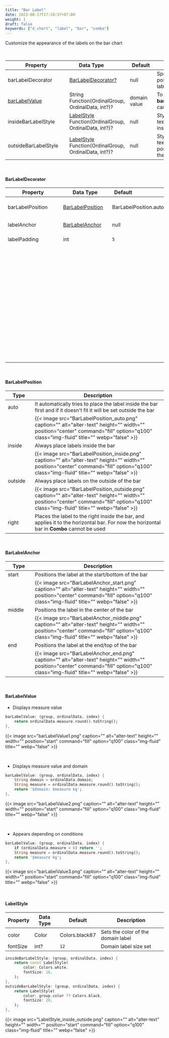 ```yaml
---
title: "Bar Label"
date: 2023-08-17T17:10:57+07:00
weight: 1
draft: false
keywords: ["d_chart", "label", "bar", "combo"]
---
```


Customize the appearance of the labels on the bar chart

<br>

| <div style="width:180px">Property</div> | <div style="width:140px">Data Type</div>                             | <div style="width:70px">Default</div> | Description                                               |
| --------------------------------------- | -------------------------------------------------------------------- | ------------------------------------- | --------------------------------------------------------- |
| barLabelDecorator                       | [BarLabelDecorator?](#barlabeldecorator)                             | null                                  | Specifies the position of the label                       |
| [barLabelValue](#barlabelvalue)         | String Function(OrdinalGroup, OrdinalData, int?)?                    | domain value                          | To display labels, **barLabelDecorator** cannot be null   |
| insideBarLabelStyle                     | [LabelStyle](#labelstyle) Function(OrdinalGroup, OrdinalData, int?)? | null                                  | Styling the label text positioned inside the bar          |
| outsideBarLabelStyle                    | [LabelStyle](#labelstyle) Function(OrdinalGroup, OrdinalData, int?)? | null                                  | Styling the label text that is positioned outside the bar |

<br>

#### BarLabelDecorator

| <div style="width:160px">Property</div> | <div style="width:140px">Data Type</div> | <div style="width:70px">Default</div> | Description                                                                                                                                                                                                                                                                                                                                              |
| --------------------------------------- | ---------------------------------------- | ------------------------------------- | -------------------------------------------------------------------------------------------------------------------------------------------------------------------------------------------------------------------------------------------------------------------------------------------------------------------------------------------------------- |
| barLabelPosition                        | [BarLabelPosition](#barlabelposition)    | BarLabelPosition.auto                 | Configure where to place the label relative to the bar                                                                                                                                                                                                                                                                                                   |
| labelAnchor                             | [BarLabelAnchor](#barlabelanchor)        | null                                  | The position of the label when inside the bar                                                                                                                                                                                                                                                                                                            |
| labelPadding                            | int                                      | `5`                                   | Spacing before and after the label text                                                                                                                                                                                                                                                                                                                  |
|                                         |                                          |                                       | {{< image src="labelPadding.png" caption="" alt="alter-text" height="" width="" position="center" command="fill" option="q100" class="img-fluid" title=""  webp="false" >}} {{< image src="labelPadding2.png" caption="" alt="alter-text" height="" width="" position="center" command="fill" option="q100" class="img-fluid" title=""  webp="false" >}} |

<br>

#### BarLabelPosition

| <div style="width:70px">Type</div> | Description                                                                                                                                                                             |
| ---------------------------------- | --------------------------------------------------------------------------------------------------------------------------------------------------------------------------------------- |
| auto                               | It automatically tries to place the label inside the bar first and if it doesn't fit it will be set outside the bar                                                                     |
|                                    | {{< image src="BarLabelPosition_auto.png" caption="" alt="alter-text" height="" width="" position="center" command="fill" option="q100" class="img-fluid" title=""  webp="false" >}}    |
| inside                             | Always place labels inside the bar                                                                                                                                                      |
|                                    | {{< image src="BarLabelPosition_inside.png" caption="" alt="alter-text" height="" width="" position="center" command="fill" option="q100" class="img-fluid" title=""  webp="false" >}}  |
| outside                            | Always place labels on the outside of the bar                                                                                                                                           |
|                                    | {{< image src="BarLabelPosition_outside.png" caption="" alt="alter-text" height="" width="" position="center" command="fill" option="q100" class="img-fluid" title=""  webp="false" >}} |
| right                              | Places the label to the right inside the bar, and applies it to the horizontal bar. For now the horizontal bar in **Combo** cannot be used                                              |

<br>

#### BarLabelAnchor

| <div style="width:70px">Type</div> | Description                                                                                                                                                                          |
| ---------------------------------- | ------------------------------------------------------------------------------------------------------------------------------------------------------------------------------------ |
| start                              | Positions the label at the start/bottom of the bar                                                                                                                                   |
|                                    | {{< image src="BarLabelAnchor_start.png" caption="" alt="alter-text" height="" width="" position="center" command="fill" option="q100" class="img-fluid" title=""  webp="false" >}}  |
| middle                             | Positions the label in the center of the bar                                                                                                                                         |
|                                    | {{< image src="BarLabelAnchor_middle.png" caption="" alt="alter-text" height="" width="" position="center" command="fill" option="q100" class="img-fluid" title=""  webp="false" >}} |
| end                                | Positions the label at the end/top of the bar                                                                                                                                        |
|                                    | {{< image src="BarLabelAnchor_end.png" caption="" alt="alter-text" height="" width="" position="center" command="fill" option="q100" class="img-fluid" title=""  webp="false" >}}    |

<br>

#### BarLabelValue

- Displays measure value

```dart
barLabelValue: (group, ordinalData, index) {
    return ordinalData.measure.round().toString();
},
```

{{< image src="barLabelValue1.png" caption="" alt="alter-text" height="" width="" position="start" command="fill" option="q100" class="img-fluid" title=""  webp="false" >}}

<br>

- Displays measure value and domain

```dart
barLabelValue: (group, ordinalData, index) {
    String domain = ordinalData.domain;
    String measure = ordinalData.measure.round().toString();
    return '$domain: $measure kg';
},
```

{{< image src="barLabelValue2.png" caption="" alt="alter-text" height="" width="" position="start" command="fill" option="q100" class="img-fluid" title=""  webp="false" >}}

<br>

- Appears depending on conditions

```dart
barLabelValue: (group, ordinalData, index) {
    if (ordinalData.measure < 6) return '';
    String measure = ordinalData.measure.round().toString();
    return '$measure kg';
},
```

{{< image src="barLabelValue3.png" caption="" alt="alter-text" height="" width="" position="start" command="fill" option="q100" class="img-fluid" title=""  webp="false" >}}

<br>

#### LabelStyle

| Property | Data Type | Default        | Description                        |
| -------- | --------- | -------------- | ---------------------------------- |
| color    | Color     | Colors.black87 | Sets the color of the domain label |
| fontSize | int?      | `12`           | Domain label size set              |

```dart
insideBarLabelStyle: (group, ordinalData, index) {
    return const LabelStyle(
        color: Colors.white,
        fontSize: 16,
    );
},
outsideBarLabelStyle: (group, ordinalData, index) {
    return LabelStyle(
        color: group.color ?? Colors.black,
        fontSize: 20,
    );
},
```

{{< image src="LabelStyle_inside_outside.png" caption="" alt="alter-text" height="" width="" position="start" command="fill" option="q100" class="img-fluid" title=""  webp="false" >}}

<br>
